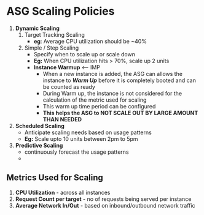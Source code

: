 
# ASG Scaling Policies


1. **Dynamic Scaling**
	1. Target Tracking Scaling
		- **eg**: Average CPU utilization should be ~40%
	2. Simple / Step Scaling
		- Specify when to scale up or scale down
		- **Eg:** When CPU utilization hits > 70%, scale up 2 units
		- **Instance Warmup** <-- IMP
			- When a new instance is added, the ASG can allows the instance to ***Warm Up*** before it is completely booted and can be counted as ready
			- During Warm up, the instance is not considered for the calculation of the metric used for scaling
			- This warm up time period can be configured
			- **This helps the ASG to NOT SCALE OUT BY LARGE AMOUNT THAN NEEDED**
1. **Scheduled Scaling**
	- Anticipate scaling needs based on usage patterns
	- **Eg:** Scale upto 10 units between 2pm to 5pm
2. **Predictive Scaling**
	- continuously forecast the usage patterns
	- 

## Metrics Used for Scaling

1. **CPU Utilization** - across all instances
2. **Request Count per target** -  no of requests being served per instance 
3. **Average Network In/Out** - based on inbound/outbound network traffic
